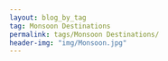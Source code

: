 ```yaml
---
layout: blog_by_tag
tag: Monsoon Destinations
permalink: tags/Monsoon Destinations/
header-img: "img/Monsoon.jpg"
---
```

